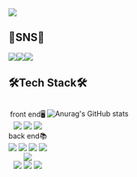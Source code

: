 <img src="https://capsule-render.vercel.app/api?type=waving&color=gradient&height=280&section=header&text=Welcome%20to%20domangga%20GitHub👋&fontSize=50&animation=fadeIn" />

## 📲SNS📲
<div style="display:flex; flex-direction:row;">
<a href="https://www.instagram.com/jeayoung_06/" target="_blank">
  <img src="https://img.shields.io/badge/jeayoung__06-E4405F?style=for-the-badge&logo=instagram&logoColor=white"/>
</a>
<img src="https://img.shields.io/badge/sjy48701656@gmail.com-EA4335?style=for-the-badge&logo=gmail&logoColor=white"/>
<img src="https://img.shields.io/badge/nalgeulssijaehan-5865F2?style=for-the-badge&logo=discord&logoColor=white"/>
</div>

## 🛠Tech Stack🛠
<div align=center style="display:flex; flex-direction:row; ">
  
front end🖥<br>
  <img src="https://img.shields.io/badge/html5-E34F26?style=for-the-badge&logo=html5&logoColor=white"/>
  <img src="https://img.shields.io/badge/css3-1572B6?style=for-the-badge&logo=css3&logoColor=white"/>
  <img src="https://img.shields.io/badge/javascript-F7DF1E?style=for-the-badge&logo=javascript&logoColor=white"/>
  <br>
  back end📚<br>
  <img src="https://img.shields.io/badge/anaconda-44A833?style=for-the-badge&logo=anaconda&logoColor=white"/>
  <img src="https://img.shields.io/badge/php-777BB4?style=for-the-badge&logo=php&logoColor=white"/>
  <img src="https://img.shields.io/badge/python-3776AB?style=for-the-badge&logo=python&logoColor=white"/>
  <img src="https://img.shields.io/badge/mysql-4479A1?style=for-the-badge&logo=mysql&logoColor=white"/>
  <br>
  <img src="https://img.shields.io/badge/adobe-FF0000?style=plastic&logo=adobe&logoColor=white"/><br>
  <img src="https://img.shields.io/badge/adobeillustrator-FF9A00?style=for-the-badge&logo=adobeillustrator&logoColor=white"/>
  <img src="https://img.shields.io/badge/adobephotoshop-31A8FF?style=for-the-badge&logo=adobephotoshop&logoColor=white"/>
  <img src="https://img.shields.io/badge/adobepremierepro-9999FF?style=for-the-badge&logo=adobepremierepro&logoColor=white"/>
  
  ![Anurag's GitHub stats](https://github-readme-stats.vercel.app/api?username=domangga&show_icons=true&theme=radical)
  
  
</div>
<!--
**domangga/domangga** is a ✨ _special_ ✨ repository because its `README.md` (this file) appears on your GitHub profile.

Here are some ideas to get you started:

- 🔭 I’m currently working on ...
- 🌱 I’m currently learning ...
- 👯 I’m looking to collaborate on ...
- 🤔 I’m looking for help with ...
- 💬 Ask me about ...
- 📫 How to reach me: ...
- 😄 Pronouns: ...
- ⚡ Fun fact: ...
-->
